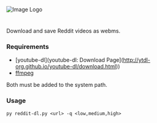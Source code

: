 ![Image Logo](https://i.imgur.com/3Nb3Isk.png)

#

Download and save Reddit videos as webms.

### Requirements

- [youtube-dl](youtube-dl: Download Page](http://ytdl-org.github.io/youtube-dl/download.html))
- [ffmpeg](https://ffmpeg.org/download.html)

Both must be added to the system path.

### Usage

`py reddit-dl.py <url> -q <low,medium,high>`
